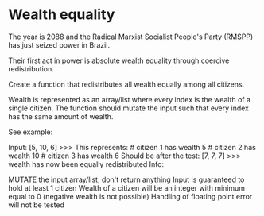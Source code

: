 # Wealth equality

The year is 2088 and the Radical Marxist Socialist People's Party (RMSPP) has just seized power in Brazil.

Their first act in power is absolute wealth equality through coercive redistribution.

Create a function that redistributes all wealth equally among all citizens.

Wealth is represented as an array/list where every index is the wealth of a single citizen.
The function should mutate the input such that every index has the same amount of wealth.

See example:

Input:
[5, 10, 6]  >>> This represents:
           # citizen 1 has wealth 5
           # citizen 2 has wealth 10
           # citizen 3 has wealth 6
Should be after the test:
 [7, 7, 7] >>> wealth has now been equally redistributed
Info:

MUTATE the input array/list, don't return anything
Input is guaranteed to hold at least 1 citizen
Wealth of a citizen will be an integer with minimum equal to 0 (negative wealth is not possible)
Handling of floating point error will not be tested